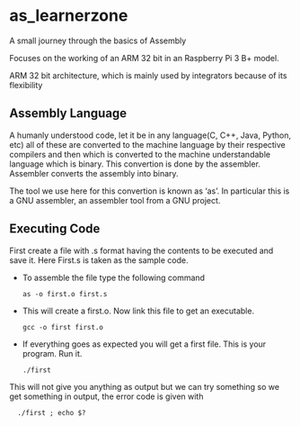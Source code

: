 # as_learnerzone
A small journey through the basics of Assembly

Focuses on the working of an ARM 32 bit in an Raspberry Pi 3 B+ model.

ARM 32 bit architecture, which is mainly used by integrators because of its flexibility

## Assembly Language

A humanly understood code, let it be in any language(C, C++, Java, Python, etc) all of these are converted to the machine language by their respective compilers and then which is converted to the machine understandable language which is binary. This convertion is done by the assembler. Assembler converts the assembly into binary.

The tool we use here for this convertion is known as ‘as’. In particular this is a GNU assembler, an assembler tool from a GNU project.

## Executing Code 

First create a file with .s format having the contents to be executed and save it. Here First.s is taken as the sample code.

* To assemble the file type the following command 

      as -o first.o first.s

* This will create a first.o. Now link this file to get an executable. 

      gcc -o first first.o 
      
*  If everything goes as expected you will get a first file. This is your program. Run it.

       ./first

This will not give you anything as output but we can try  something so we get something in output, the error code is given with

      ./first ; echo $?


